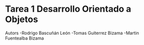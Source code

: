 # Tarea 1 Desarrollo Orientado a Objetos

Autors
-Rodrigo Bascuñán León
-Tomas Guiterrez Bizama
-Martin Fuentealba Bizama